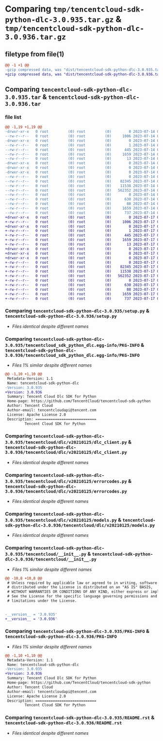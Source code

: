 # Comparing `tmp/tencentcloud-sdk-python-dlc-3.0.935.tar.gz` & `tmp/tencentcloud-sdk-python-dlc-3.0.936.tar.gz`

## filetype from file(1)

```diff
@@ -1 +1 @@
-gzip compressed data, was "dist/tencentcloud-sdk-python-dlc-3.0.935.tar", last modified: Fri Jul 14 00:22:21 2023, max compression
+gzip compressed data, was "dist/tencentcloud-sdk-python-dlc-3.0.936.tar", last modified: Mon Jul 17 00:23:28 2023, max compression
```

## Comparing `tencentcloud-sdk-python-dlc-3.0.935.tar` & `tencentcloud-sdk-python-dlc-3.0.936.tar`

### file list

```diff
@@ -1,19 +1,19 @@
-drwxr-xr-x   0 root         (0) root         (0)        0 2023-07-14 00:22:21.000000 tencentcloud-sdk-python-dlc-3.0.935/
--rw-r--r--   0 root         (0) root         (0)     1006 2023-07-14 00:22:21.000000 tencentcloud-sdk-python-dlc-3.0.935/setup.py
-drwxr-xr-x   0 root         (0) root         (0)        0 2023-07-14 00:22:21.000000 tencentcloud-sdk-python-dlc-3.0.935/tencentcloud_sdk_python_dlc.egg-info/
--rw-r--r--   0 root         (0) root         (0)        1 2023-07-14 00:22:21.000000 tencentcloud-sdk-python-dlc-3.0.935/tencentcloud_sdk_python_dlc.egg-info/dependency_links.txt
--rw-r--r--   0 root         (0) root         (0)      445 2023-07-14 00:22:21.000000 tencentcloud-sdk-python-dlc-3.0.935/tencentcloud_sdk_python_dlc.egg-info/SOURCES.txt
--rw-r--r--   0 root         (0) root         (0)     1659 2023-07-14 00:22:21.000000 tencentcloud-sdk-python-dlc-3.0.935/tencentcloud_sdk_python_dlc.egg-info/PKG-INFO
--rw-r--r--   0 root         (0) root         (0)       13 2023-07-14 00:22:21.000000 tencentcloud-sdk-python-dlc-3.0.935/tencentcloud_sdk_python_dlc.egg-info/top_level.txt
-drwxr-xr-x   0 root         (0) root         (0)        0 2023-07-14 00:22:21.000000 tencentcloud-sdk-python-dlc-3.0.935/tencentcloud/
-drwxr-xr-x   0 root         (0) root         (0)        0 2023-07-14 00:22:21.000000 tencentcloud-sdk-python-dlc-3.0.935/tencentcloud/dlc/
-drwxr-xr-x   0 root         (0) root         (0)        0 2023-07-14 00:22:21.000000 tencentcloud-sdk-python-dlc-3.0.935/tencentcloud/dlc/v20210125/
--rw-r--r--   0 root         (0) root         (0)        0 2023-07-14 00:22:21.000000 tencentcloud-sdk-python-dlc-3.0.935/tencentcloud/dlc/v20210125/__init__.py
--rw-r--r--   0 root         (0) root         (0)    82345 2023-07-14 00:22:21.000000 tencentcloud-sdk-python-dlc-3.0.935/tencentcloud/dlc/v20210125/dlc_client.py
--rw-r--r--   0 root         (0) root         (0)    11538 2023-07-14 00:22:21.000000 tencentcloud-sdk-python-dlc-3.0.935/tencentcloud/dlc/v20210125/errorcodes.py
--rw-r--r--   0 root         (0) root         (0)   562352 2023-07-14 00:22:21.000000 tencentcloud-sdk-python-dlc-3.0.935/tencentcloud/dlc/v20210125/models.py
--rw-r--r--   0 root         (0) root         (0)        0 2023-07-14 00:22:21.000000 tencentcloud-sdk-python-dlc-3.0.935/tencentcloud/dlc/__init__.py
--rw-r--r--   0 root         (0) root         (0)      630 2023-07-14 00:22:21.000000 tencentcloud-sdk-python-dlc-3.0.935/tencentcloud/__init__.py
--rw-r--r--   0 root         (0) root         (0)       88 2023-07-14 00:22:21.000000 tencentcloud-sdk-python-dlc-3.0.935/setup.cfg
--rw-r--r--   0 root         (0) root         (0)     1659 2023-07-14 00:22:21.000000 tencentcloud-sdk-python-dlc-3.0.935/PKG-INFO
--rw-r--r--   0 root         (0) root         (0)      737 2023-07-14 00:22:21.000000 tencentcloud-sdk-python-dlc-3.0.935/README.rst
+drwxr-xr-x   0 root         (0) root         (0)        0 2023-07-17 00:23:28.000000 tencentcloud-sdk-python-dlc-3.0.936/
+-rw-r--r--   0 root         (0) root         (0)     1006 2023-07-17 00:23:28.000000 tencentcloud-sdk-python-dlc-3.0.936/setup.py
+drwxr-xr-x   0 root         (0) root         (0)        0 2023-07-17 00:23:28.000000 tencentcloud-sdk-python-dlc-3.0.936/tencentcloud_sdk_python_dlc.egg-info/
+-rw-r--r--   0 root         (0) root         (0)        1 2023-07-17 00:23:28.000000 tencentcloud-sdk-python-dlc-3.0.936/tencentcloud_sdk_python_dlc.egg-info/dependency_links.txt
+-rw-r--r--   0 root         (0) root         (0)      445 2023-07-17 00:23:28.000000 tencentcloud-sdk-python-dlc-3.0.936/tencentcloud_sdk_python_dlc.egg-info/SOURCES.txt
+-rw-r--r--   0 root         (0) root         (0)     1659 2023-07-17 00:23:28.000000 tencentcloud-sdk-python-dlc-3.0.936/tencentcloud_sdk_python_dlc.egg-info/PKG-INFO
+-rw-r--r--   0 root         (0) root         (0)       13 2023-07-17 00:23:28.000000 tencentcloud-sdk-python-dlc-3.0.936/tencentcloud_sdk_python_dlc.egg-info/top_level.txt
+drwxr-xr-x   0 root         (0) root         (0)        0 2023-07-17 00:23:28.000000 tencentcloud-sdk-python-dlc-3.0.936/tencentcloud/
+drwxr-xr-x   0 root         (0) root         (0)        0 2023-07-17 00:23:28.000000 tencentcloud-sdk-python-dlc-3.0.936/tencentcloud/dlc/
+drwxr-xr-x   0 root         (0) root         (0)        0 2023-07-17 00:23:28.000000 tencentcloud-sdk-python-dlc-3.0.936/tencentcloud/dlc/v20210125/
+-rw-r--r--   0 root         (0) root         (0)        0 2023-07-17 00:23:28.000000 tencentcloud-sdk-python-dlc-3.0.936/tencentcloud/dlc/v20210125/__init__.py
+-rw-r--r--   0 root         (0) root         (0)    82345 2023-07-17 00:23:28.000000 tencentcloud-sdk-python-dlc-3.0.936/tencentcloud/dlc/v20210125/dlc_client.py
+-rw-r--r--   0 root         (0) root         (0)    11538 2023-07-17 00:23:28.000000 tencentcloud-sdk-python-dlc-3.0.936/tencentcloud/dlc/v20210125/errorcodes.py
+-rw-r--r--   0 root         (0) root         (0)   562352 2023-07-17 00:23:28.000000 tencentcloud-sdk-python-dlc-3.0.936/tencentcloud/dlc/v20210125/models.py
+-rw-r--r--   0 root         (0) root         (0)        0 2023-07-17 00:23:28.000000 tencentcloud-sdk-python-dlc-3.0.936/tencentcloud/dlc/__init__.py
+-rw-r--r--   0 root         (0) root         (0)      630 2023-07-17 00:23:28.000000 tencentcloud-sdk-python-dlc-3.0.936/tencentcloud/__init__.py
+-rw-r--r--   0 root         (0) root         (0)       88 2023-07-17 00:23:28.000000 tencentcloud-sdk-python-dlc-3.0.936/setup.cfg
+-rw-r--r--   0 root         (0) root         (0)     1659 2023-07-17 00:23:28.000000 tencentcloud-sdk-python-dlc-3.0.936/PKG-INFO
+-rw-r--r--   0 root         (0) root         (0)      737 2023-07-17 00:23:28.000000 tencentcloud-sdk-python-dlc-3.0.936/README.rst
```

### Comparing `tencentcloud-sdk-python-dlc-3.0.935/setup.py` & `tencentcloud-sdk-python-dlc-3.0.936/setup.py`

 * *Files identical despite different names*

### Comparing `tencentcloud-sdk-python-dlc-3.0.935/tencentcloud_sdk_python_dlc.egg-info/PKG-INFO` & `tencentcloud-sdk-python-dlc-3.0.936/tencentcloud_sdk_python_dlc.egg-info/PKG-INFO`

 * *Files 1% similar despite different names*

```diff
@@ -1,10 +1,10 @@
 Metadata-Version: 1.1
 Name: tencentcloud-sdk-python-dlc
-Version: 3.0.935
+Version: 3.0.936
 Summary: Tencent Cloud Dlc SDK for Python
 Home-page: https://github.com/TencentCloud/tencentcloud-sdk-python
 Author: Tencent Cloud
 Author-email: tencentcloudapi@tencent.com
 License: Apache License 2.0
 Description: ============================
         Tencent Cloud SDK for Python
```

### Comparing `tencentcloud-sdk-python-dlc-3.0.935/tencentcloud/dlc/v20210125/dlc_client.py` & `tencentcloud-sdk-python-dlc-3.0.936/tencentcloud/dlc/v20210125/dlc_client.py`

 * *Files identical despite different names*

### Comparing `tencentcloud-sdk-python-dlc-3.0.935/tencentcloud/dlc/v20210125/errorcodes.py` & `tencentcloud-sdk-python-dlc-3.0.936/tencentcloud/dlc/v20210125/errorcodes.py`

 * *Files identical despite different names*

### Comparing `tencentcloud-sdk-python-dlc-3.0.935/tencentcloud/dlc/v20210125/models.py` & `tencentcloud-sdk-python-dlc-3.0.936/tencentcloud/dlc/v20210125/models.py`

 * *Files identical despite different names*

### Comparing `tencentcloud-sdk-python-dlc-3.0.935/tencentcloud/__init__.py` & `tencentcloud-sdk-python-dlc-3.0.936/tencentcloud/__init__.py`

 * *Files 1% similar despite different names*

```diff
@@ -10,8 +10,8 @@
 # Unless required by applicable law or agreed to in writing, software
 # distributed under the License is distributed on an "AS IS" BASIS,
 # WITHOUT WARRANTIES OR CONDITIONS OF ANY KIND, either express or implied.
 # See the License for the specific language governing permissions and
 # limitations under the License.
 
 
-__version__ = '3.0.935'
+__version__ = '3.0.936'
```

### Comparing `tencentcloud-sdk-python-dlc-3.0.935/PKG-INFO` & `tencentcloud-sdk-python-dlc-3.0.936/PKG-INFO`

 * *Files 1% similar despite different names*

```diff
@@ -1,10 +1,10 @@
 Metadata-Version: 1.1
 Name: tencentcloud-sdk-python-dlc
-Version: 3.0.935
+Version: 3.0.936
 Summary: Tencent Cloud Dlc SDK for Python
 Home-page: https://github.com/TencentCloud/tencentcloud-sdk-python
 Author: Tencent Cloud
 Author-email: tencentcloudapi@tencent.com
 License: Apache License 2.0
 Description: ============================
         Tencent Cloud SDK for Python
```

### Comparing `tencentcloud-sdk-python-dlc-3.0.935/README.rst` & `tencentcloud-sdk-python-dlc-3.0.936/README.rst`

 * *Files identical despite different names*

